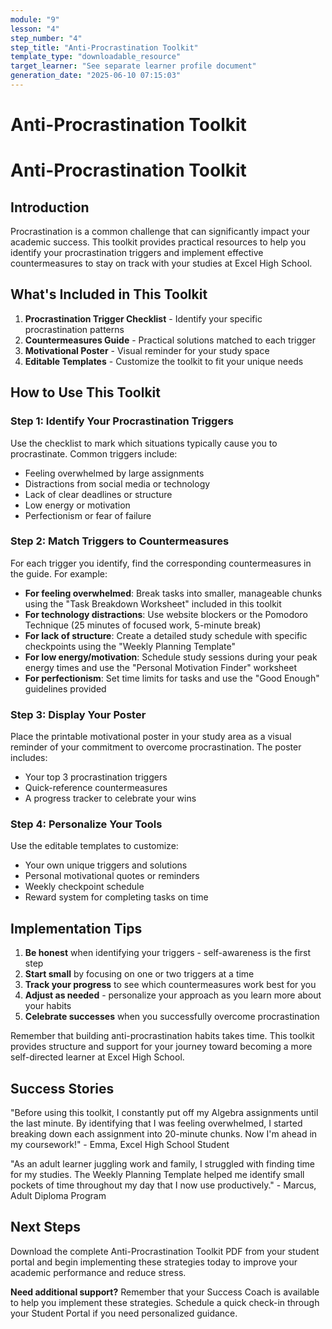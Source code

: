 ```yaml
---
module: "9"
lesson: "4"
step_number: "4"
step_title: "Anti-Procrastination Toolkit"
template_type: "downloadable_resource"
target_learner: "See separate learner profile document"
generation_date: "2025-06-10 07:15:03"
---
```


# Anti-Procrastination Toolkit

# Anti-Procrastination Toolkit

## Introduction

Procrastination is a common challenge that can significantly impact your academic success. This toolkit provides practical resources to help you identify your procrastination triggers and implement effective countermeasures to stay on track with your studies at Excel High School.

## What's Included in This Toolkit

1. **Procrastination Trigger Checklist** - Identify your specific procrastination patterns
2. **Countermeasures Guide** - Practical solutions matched to each trigger
3. **Motivational Poster** - Visual reminder for your study space
4. **Editable Templates** - Customize the toolkit to fit your unique needs

## How to Use This Toolkit

### Step 1: Identify Your Procrastination Triggers

Use the checklist to mark which situations typically cause you to procrastinate. Common triggers include:

- Feeling overwhelmed by large assignments
- Distractions from social media or technology
- Lack of clear deadlines or structure
- Low energy or motivation
- Perfectionism or fear of failure

### Step 2: Match Triggers to Countermeasures

For each trigger you identify, find the corresponding countermeasures in the guide. For example:

- **For feeling overwhelmed**: Break tasks into smaller, manageable chunks using the "Task Breakdown Worksheet" included in this toolkit
- **For technology distractions**: Use website blockers or the Pomodoro Technique (25 minutes of focused work, 5-minute break)
- **For lack of structure**: Create a detailed study schedule with specific checkpoints using the "Weekly Planning Template"
- **For low energy/motivation**: Schedule study sessions during your peak energy times and use the "Personal Motivation Finder" worksheet
- **For perfectionism**: Set time limits for tasks and use the "Good Enough" guidelines provided

### Step 3: Display Your Poster

Place the printable motivational poster in your study area as a visual reminder of your commitment to overcome procrastination. The poster includes:

- Your top 3 procrastination triggers
- Quick-reference countermeasures
- A progress tracker to celebrate your wins

### Step 4: Personalize Your Tools

Use the editable templates to customize:

- Your own unique triggers and solutions
- Personal motivational quotes or reminders
- Weekly checkpoint schedule
- Reward system for completing tasks on time

## Implementation Tips

1. **Be honest** when identifying your triggers - self-awareness is the first step
2. **Start small** by focusing on one or two triggers at a time
3. **Track your progress** to see which countermeasures work best for you
4. **Adjust as needed** - personalize your approach as you learn more about your habits
5. **Celebrate successes** when you successfully overcome procrastination

Remember that building anti-procrastination habits takes time. This toolkit provides structure and support for your journey toward becoming a more self-directed learner at Excel High School.

## Success Stories

"Before using this toolkit, I constantly put off my Algebra assignments until the last minute. By identifying that I was feeling overwhelmed, I started breaking down each assignment into 20-minute chunks. Now I'm ahead in my coursework!" - Emma, Excel High School Student

"As an adult learner juggling work and family, I struggled with finding time for my studies. The Weekly Planning Template helped me identify small pockets of time throughout my day that I now use productively." - Marcus, Adult Diploma Program

## Next Steps

Download the complete Anti-Procrastination Toolkit PDF from your student portal and begin implementing these strategies today to improve your academic performance and reduce stress.

**Need additional support?** Remember that your Success Coach is available to help you implement these strategies. Schedule a quick check-in through your Student Portal if you need personalized guidance.
